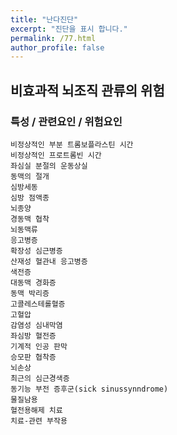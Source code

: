 ```yaml
---
title: "난다진단"
excerpt: "진단을 표시 합니다."
permalink: /77.html
author_profile: false
---
```

## 비효과적 뇌조직 관류의 위험




### 특성 / 관련요인 / 위험요인

>                


    비정상적인 부분 트롬보플라스틴 시간
    비정상적인 프로트롬빈 시간
    좌심실 분절의 운동상실
    동맥의 절개
    심방세동
    심방 점액종
    뇌종양
    경동맥 협착
    뇌동맥류
    응고병증
    확장성 심근병증
    산재성 혈관내 응고병증
    색전증
    대동맥 경화증
    동맥 박리증
    고콜레스테롤혈증
    고혈압
    감염성 심내막염
    좌심방 혈전증
    기계적 인공 판막
    승모판 협착증
    뇌손상
    최근의 심근경색증
    동기능 부전 증후군(sick sinussynndrome)
    물질남용
    혈전용해제 치료
    치료-관련 부작용
